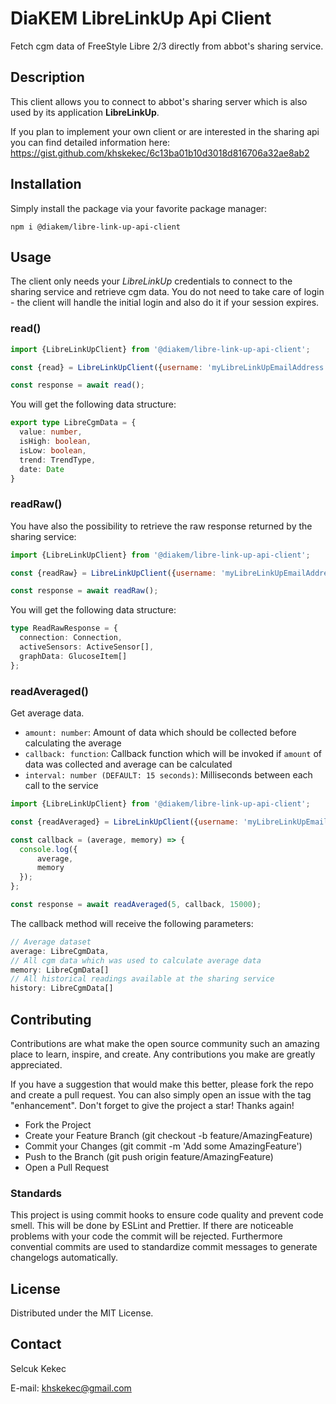 # DiaKEM LibreLinkUp Api Client

Fetch cgm data of FreeStyle Libre 2/3 directly from abbot's sharing service.

## Description

This client allows you to connect to abbot's sharing server which is also used by its application **LibreLinkUp**.

If you plan to implement your own client or are interested in the sharing api you can find detailed
information here: https://gist.github.com/khskekec/6c13ba01b10d3018d816706a32ae8ab2

## Installation

Simply install the package via your favorite package manager:
```
npm i @diakem/libre-link-up-api-client
```

## Usage

The client only needs your *LibreLinkUp* credentials to connect to the sharing service and retrieve
cgm data. You do not need to take care of login - the client will handle the initial login and
also do it if your session expires.

### read()
```javascript
import {LibreLinkUpClient} from '@diakem/libre-link-up-api-client';

const {read} = LibreLinkUpClient({username: 'myLibreLinkUpEmailAddress', password: 'pAssw0rd!'});

const response = await read();
```

You will get the following data structure:

```typescript
export type LibreCgmData = {
  value: number,
  isHigh: boolean,
  isLow: boolean,
  trend: TrendType,
  date: Date
}
```

### readRaw()
You have also the possibility to retrieve the raw response returned by the sharing service:

```javascript
import {LibreLinkUpClient} from '@diakem/libre-link-up-api-client';

const {readRaw} = LibreLinkUpClient({username: 'myLibreLinkUpEmailAddress', password: 'pAssw0rd!'});

const response = await readRaw();
```

You will get the following data structure:

```typescript
type ReadRawResponse = {
  connection: Connection,
  activeSensors: ActiveSensor[],
  graphData: GlucoseItem[]
};
```

### readAveraged()

Get average data.

* `amount: number`: Amount of data which should be collected before calculating the average
* `callback: function`: Callback function which will be invoked if `amount` of data was collected and average can be calculated
* `interval: number (DEFAULT: 15 seconds)`: Milliseconds between each call to the service

```javascript
import {LibreLinkUpClient} from '@diakem/libre-link-up-api-client';

const {readAveraged} = LibreLinkUpClient({username: 'myLibreLinkUpEmailAddress', password: 'pAssw0rd!'});

const callback = (average, memory) => {
  console.log({
      average,
      memory
  });  
};

const response = await readAveraged(5, callback, 15000);
```

The callback method will receive the following parameters:

```typescript
// Average dataset
average: LibreCgmData,
// All cgm data which was used to calculate average data
memory: LibreCgmData[]
// All historical readings available at the sharing service
history: LibreCgmData[]
```



## Contributing

Contributions are what make the open source community such an amazing place to learn, inspire, and create. 
Any contributions you make are greatly appreciated.

If you have a suggestion that would make this better, please fork the repo and create a pull request. 
You can also simply open an issue with the tag "enhancement". Don't forget to give the project a star! Thanks again!

* Fork the Project
* Create your Feature Branch (git checkout -b feature/AmazingFeature)
* Commit your Changes (git commit -m 'Add some AmazingFeature')
* Push to the Branch (git push origin feature/AmazingFeature)
* Open a Pull Request

### Standards

This project is using commit hooks to ensure code quality and prevent code smell. This will be done by ESLint and Prettier.
If there are noticeable problems with your code the commit will be rejected. Furthermore convential commits are used to
standardize commit messages to generate changelogs automatically.

## License

Distributed under the MIT License.

## Contact

Selcuk Kekec

E-mail: [khskekec@gmail.com](khskekec@gmail.com)
